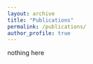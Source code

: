 ```yaml
---
layout: archive
title: "Publications"
permalink: /publications/
author_profile: true
---
```


nothing here